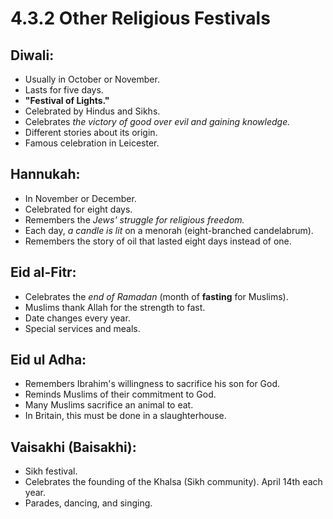 # 4.3.2 Other Religious Festivals

## Diwali:
- Usually in October or November.
- Lasts for five days.
- **"Festival of Lights."**
- Celebrated by Hindus and Sikhs.
- Celebrates *the victory of good over evil and gaining knowledge.*
- Different stories about its origin.
- Famous celebration in Leicester.

## Hannukah:
- In November or December.
- Celebrated for eight days.
- Remembers the *Jews' struggle for religious freedom.*
- Each day, *a candle is lit* on a menorah (eight-branched candelabrum).
- Remembers the story of oil that lasted eight days instead of one.

## Eid al-Fitr:
- Celebrates the *end of Ramadan* (month of **fasting** for Muslims).
- Muslims thank Allah for the strength to fast.
- Date changes every year.
- Special services and meals.

## Eid ul Adha:
- Remembers Ibrahim's willingness to sacrifice his son for God.
- Reminds Muslims of their commitment to God.
- Many Muslims sacrifice an animal to eat.
- In Britain, this must be done in a slaughterhouse.

## Vaisakhi (Baisakhi):
- Sikh festival.
- Celebrates the founding of the Khalsa (Sikh community).
April 14th each year.
- Parades, dancing, and singing.